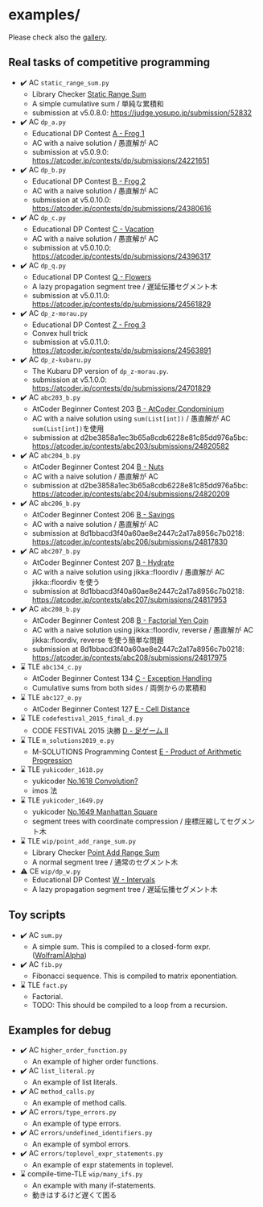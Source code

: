 # examples/

Please check also the [gallery](https://kmyk.github.io/Jikka/gallery).

## Real tasks of competitive programming

- :heavy_check_mark: AC `static_range_sum.py`
  - Library Checker [Static Range Sum](https://judge.yosupo.jp/problem/static_range_sum)
  - A simple cumulative sum / 単純な累積和
  - submission at v5.0.8.0: <https://judge.yosupo.jp/submission/52832>
- :heavy_check_mark: AC `dp_a.py`
  - Educational DP Contest [A - Frog 1](https://atcoder.jp/contests/dp/tasks/dp_a)
  - AC with a naive solution / 愚直解が AC
  - submission at v5.0.9.0: <https://atcoder.jp/contests/dp/submissions/24221651>
- :heavy_check_mark: AC `dp_b.py`
  - Educational DP Contest [B - Frog 2](https://atcoder.jp/contests/dp/tasks/dp_b)
  - AC with a naive solution / 愚直解が AC
  - submission at v5.0.10.0: <https://atcoder.jp/contests/dp/submissions/24380616>
- :heavy_check_mark: AC `dp_c.py`
  - Educational DP Contest [C - Vacation](https://atcoder.jp/contests/dp/tasks/dp_c)
  - AC with a naive solution / 愚直解が AC
  - submission at v5.0.10.0: <https://atcoder.jp/contests/dp/submissions/24396317>
- :heavy_check_mark: AC `dp_q.py`
  - Educational DP Contest [Q - Flowers](https://atcoder.jp/contests/dp/tasks/dp_q)
  - A lazy propagation segment tree / 遅延伝播セグメント木
  - submission at v5.0.11.0: <https://atcoder.jp/contests/dp/submissions/24561829>
- :heavy_check_mark: AC `dp_z-morau.py`
  - Educational DP Contest [Z - Frog 3](https://atcoder.jp/contests/dp/tasks/dp_z)
  - Convex hull trick
  - submission at v5.0.11.0: <https://atcoder.jp/contests/dp/submissions/24563891>
- :heavy_check_mark: AC `dp_z-kubaru.py`
  - The Kubaru DP version of `dp_z-morau.py`.
  - submission at v5.1.0.0: <https://atcoder.jp/contests/dp/submissions/24701829>
- :heavy_check_mark: AC `abc203_b.py`
  - AtCoder Beginner Contest 203 [B - AtCoder Condominium](https://atcoder.jp/contests/abc203/tasks/abc203_b)
  - AC with a naive solution using `sum(List[int])` / 愚直解が AC `sum(List[int])`を使用
  - submission at d2be3858a1ec3b65a8cdb6228e81c85dd976a5bc: <https://atcoder.jp/contests/abc203/submissions/24820582>
- :heavy_check_mark: AC `abc204_b.py`
  - AtCoder Beginner Contest 204 [B - Nuts](https://atcoder.jp/contests/abc204/tasks/abc204_b)
  - AC with a naive solution / 愚直解が AC
  - submission at d2be3858a1ec3b65a8cdb6228e81c85dd976a5bc: <https://atcoder.jp/contests/abc204/submissions/24820209>
- :heavy_check_mark: AC `abc206_b.py`
  - AtCoder Beginner Contest 206 [B - Savings](https://atcoder.jp/contests/abc206/tasks/abc206_b)
  - AC with a naive solution / 愚直解が AC
  - submission at 8d1bbacd3f40a60ae8e2447c2a17a8956c7b0218: <https://atcoder.jp/contests/abc206/submissions/24817830>
- :heavy_check_mark: AC `abc207_b.py`
  - AtCoder Beginner Contest 207 [B - Hydrate](https://atcoder.jp/contests/abc207/tasks/abc207_b)
  - AC with a naive solution using jikka::floordiv / 愚直解が AC jikka::floordiv を使う
  - submission at 8d1bbacd3f40a60ae8e2447c2a17a8956c7b0218: <https://atcoder.jp/contests/abc207/submissions/24817953>
- :heavy_check_mark: AC `abc208_b.py`
  - AtCoder Beginner Contest 208 [B - Factorial Yen Coin](https://atcoder.jp/contests/abc208/tasks/abc208_b)
  - AC with a naive solution using jikka::floordiv, reverse / 愚直解が AC jikka::floordiv, reverse を使う簡単な問題
  - submission at 8d1bbacd3f40a60ae8e2447c2a17a8956c7b0218: <https://atcoder.jp/contests/abc208/submissions/24817975>
- :hourglass: TLE `abc134_c.py`
  - AtCoder Beginner Contest 134 [C - Exception Handling](https://atcoder.jp/contests/abc134/tasks/abc134_c)
  - Cumulative sums from both sides / 両側からの累積和
- :hourglass: TLE `abc127_e.py`
  - AtCoder Beginner Contest 127 [E - Cell Distance](https://atcoder.jp/contests/abc127/tasks/abc127_e)
- :hourglass: TLE `codefestival_2015_final_d.py`
  - CODE FESTIVAL 2015 決勝 [D - 足ゲーム II](https://atcoder.jp/contests/code-festival-2015-final-open/tasks/codefestival_2015_final_d)
- :hourglass: TLE `m_solutions2019_e.py`
  - M-SOLUTIONS Programming Contest [E - Product of Arithmetic Progression](https://atcoder.jp/contests/m-solutions2019/tasks/m_solutions2019_e?lang=ja)
- :hourglass: TLE `yukicoder_1618.py`
  - yukicoder [No.1618 Convolution?](https://yukicoder.me/problems/no/1618)
  - imos 法
- :hourglass: TLE `yukicoder_1649.py`
  - yukicoder [No.1649 Manhattan Square](https://yukicoder.me/problems/no/1649)
  - segment trees with coordinate compression / 座標圧縮してセグメント木
- :hourglass: TLE `wip/point_add_range_sum.py`
  - Library Checker [Point Add Range Sum](https://judge.yosupo.jp/problem/point_add_range_sum)
  - A normal segment tree / 通常のセグメント木
- :warning: CE `wip/dp_w.py`
  - Educational DP Contest [W - Intervals](https://atcoder.jp/contests/dp/tasks/dp_w)
  - A lazy propagation segment tree / 遅延伝播セグメント木

## Toy scripts

- :heavy_check_mark: AC `sum.py`
  - A simple sum. This is compiled to a closed-form expr. ([Wolfram&#124;Alpha](https://www.wolframalpha.com/input/?i=%5Csum_x%5E%7Bn+-+1%7D+%28ax+%2B+b%29))
- :heavy_check_mark: AC `fib.py`
  - Fibonacci sequence. This is compiled to matrix eponentiation.
- :hourglass: TLE `fact.py`
  - Factorial.
  - TODO: This should be compiled to a loop from a recursion.

## Examples for debug

- :heavy_check_mark: AC `higher_order_function.py`
  - An example of higher order functions.
- :heavy_check_mark: AC `list_literal.py`
  - An example of list literals.
- :heavy_check_mark: AC `method_calls.py`
  - An example of method calls.
- :heavy_check_mark: AC `errors/type_errors.py`
  - An example of type errors.
- :heavy_check_mark: AC `errors/undefined_identifiers.py`
  - An example of symbol errors.
- :heavy_check_mark: AC `errors/toplevel_expr_statements.py`
  - An example of expr statements in toplevel.
- :hourglass: compile-time-TLE `wip/many_ifs.py`
  - An example with many if-statements.
  - 動きはするけど遅くて困る
